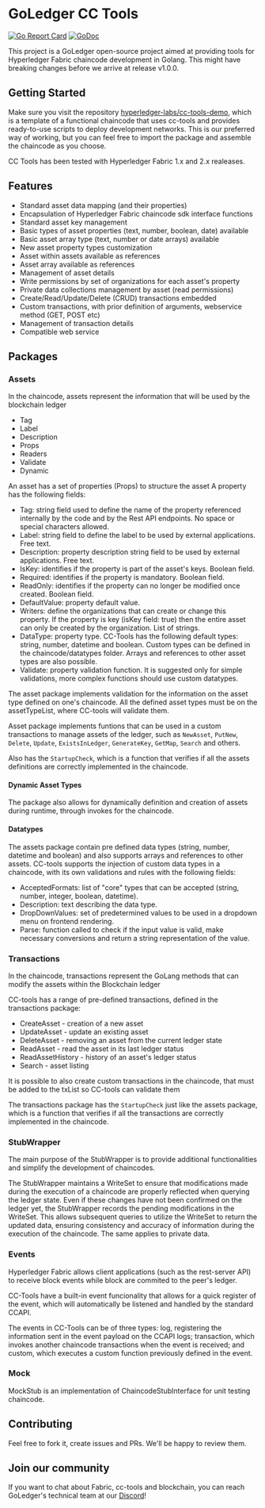 # GoLedger CC Tools

[![Go Report Card](https://goreportcard.com/badge/github.com/hyperledger-labs/cc-tools)](https://goreportcard.com/report/github.com/hyperledger-labs/cc-tools)
[![GoDoc](https://godoc.org/github.com/hyperledger-labs/cc-tools?status.svg)](https://godoc.org/github.com/hyperledger-labs/cc-tools)

This project is a GoLedger open-source project aimed at providing tools for Hyperledger Fabric chaincode development in Golang. This might have breaking changes before we arrive at release v1.0.0. 

## Getting Started

Make sure you visit the repository [hyperledger-labs/cc-tools-demo](https://github.com/hyperledger-labs/cc-tools-demo), which is a template of a functional chaincode that uses cc-tools and provides ready-to-use scripts to deploy development networks. This is our preferred way of working, but you can feel free to import the package and assemble the chaincode as you choose. 

CC Tools has been tested with Hyperledger Fabric 1.x and 2.x realeases.

## Features
- Standard asset data mapping (and their properties)
- Encapsulation of Hyperledger Fabric chaincode sdk interface functions
- Standard asset key management
- Basic types of asset properties (text, number, boolean, date) available
- Basic asset array type (text, number or date arrays) available
- New asset property types customization
- Asset within assets available as references
- Asset array available as references
- Management of asset details
- Write permissions by set of organizations for each asset's property
- Private data collections management by asset (read permissions)
- Create/Read/Update/Delete (CRUD) transactions embedded
- Custom transactions, with prior definition of arguments, webservice method (GET, POST etc)
- Management of transaction details
- Compatible web service

## Packages
### **Assets**
In the chaincode, assets represent the information that will be used by the blockchain ledger

* Tag
* Label
* Description
* Props
* Readers
* Validate
* Dynamic

An asset has a set of properties (Props) to structure the asset
A property has the following fields:

* Tag: string field used to define the name of the property referenced internally by the code and by the Rest API endpoints. No space or special characters allowed.
* Label: string field to define the label to be used by external applications. Free text.
* Description: property description string field to be used by external applications. Free text.
* IsKey: identifies if the property is part of the asset's keys. Boolean field.
* Required: identifies if the property is mandatory. Boolean field.
* ReadOnly: identifies if the property can no longer be modified once created. Boolean field.
* DefaultValue: property default value.
* Writers: define the organizations that can create or change this property. If the property is key (isKey field: true) then the entire asset can only be created by the organization. List of strings.
* DataType: property type. CC-Tools has the following default types: string, number, datetime and boolean. Custom types can be defined in the chaincode/datatypes folder. Arrays and references to other asset types are also possible.
* Validate: property validation function. It is suggested only for simple validations, more complex functions should use custom datatypes.

The asset package implements validation for the information on the asset type defined on one's chaincode. All the defined asset types must be on the assetTypeList, where CC-tools will validate them.

Asset package implements funtions that can be used in a custom transactions to manage assets of the ledger, such as `NewAsset`, `PutNew`, `Delete`, `Update`, `ExistsInLedger`, `GenerateKey`, `GetMap`, `Search` and others.

Also has the `StartupCheck`, which is a function that verifies if all the assets definitions are correctly implemented in the chaincode.

#### **Dynamic Asset Types**
The package also allows for dynamically definition and creation of assets during runtime, through invokes for the chaincode.

#### **Datatypes**
The assets package contain pre defined data types (string, number, datetime and boolean) and also supports arrays and references to other assets.
CC-tools supports the injection of custom data types in a chaincode, with its own validations and rules with the following fields:

* AcceptedFormats: list of "core" types that can be accepted (string, number, integer, boolean, datetime).
* Description: text describing the data type.
* DropDownValues: set of predetermined values to be used in a dropdown menu on frontend rendering.
* Parse: function called to check if the input value is valid, make necessary conversions and return a string representation of the value.


### **Transactions**
In the chaincode, transactions represent the GoLang methods that can modify the assets within the Blockchain ledger

CC-tools has a range of pre-defined transactions, defined in the transactions package:
* CreateAsset - creation of a new asset
* UpdateAsset - update an existing asset
* DeleteAsset - removing an asset from the current ledger state
* ReadAsset - read the asset in its last ledger status
* ReadAssetHistory - history of an asset's ledger status
* Search - asset listing

It is possible to also create custom transactions in the chaincode, that must be added to the txList so CC-tools can validate them

The transactions package has the `StartupCheck` just like the assets package, which is a function that verifies if all the transactions are correctly implemented in the chaincode.

### **StubWrapper**
The main purpose of the StubWrapper is to provide additional functionalities and simplify the development of chaincodes. 

The StubWrapper maintains a WriteSet to ensure that modifications made during the execution of a chaincode are properly reflected when querying the ledger state. Even if these changes have not been confirmed on the ledger yet, the StubWrapper records the pending modifications in the WriteSet. This allows subsequent queries to utilize the WriteSet to return the updated data, ensuring consistency and accuracy of information during the execution of the chaincode. The same applies to private data.

### **Events**
Hyperledger Fabric allows client applications (such as the rest-server API) to receive block events while block are commited to the peer's ledger.

CC-Tools have a built-in event funcionality that allows for a quick register of the event, which will automatically be listened and handled by the standard CCAPI.

The events in CC-Tools can be of three types: log, registering the information sent in the event payload on the CCAPI logs; transaction, which invokes another chaincode transactions when the event is received; and custom, which executes a custom function previously defined in the event.

### **Mock**
MockStub is an implementation of ChaincodeStubInterface for unit testing chaincode.

## Contributing
Feel free to fork it, create issues and PRs. We'll be happy to review them.

## Join our community

If you want to chat about Fabric, cc-tools and blockchain, you can reach GoLedger's technical team at our [Discord](https://discord.com/invite/GndkYHxNyQ)!

